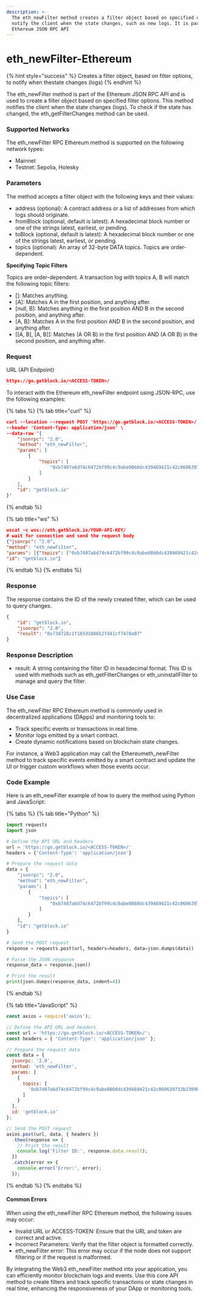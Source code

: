 ```yaml
---
description: >-
  The eth_newFilter method creates a filter object based on specified options to
  notify the client when the state changes, such as new logs. It is part of the
  Ethereum JSON RPC API
---
```


# eth\_newFilter-Ethereum

{% hint style="success" %}
Creates a filter object, based on filter options, to notify when thestate changes (logs)
{% endhint %}

The eth\_newFilter method is part of the Ethereum JSON RPC API and is used to create a filter object based on specified filter options. This method notifies the client when the state changes (logs). To check if the state has changed, the eth\_getFilterChanges method can be used.

### Supported Networks

The eth\_newFilter RPC Ethereum method is supported on the following network types:

* Mainnet
* Testnet: Sepolia, Holesky

### Parameters

The method accepts a filter object with the following keys and their values:

* address (optional): A contract address or a list of addresses from which logs should originate.
* fromBlock (optional, default is latest): A hexadecimal block number or one of the strings latest, earliest, or pending.
* toBlock (optional, default is latest): A hexadecimal block number or one of the strings latest, earliest, or pending.
* topics (optional): An array of 32-byte DATA topics. Topics are order-dependent.

**Specifying Topic Filters**

Topics are order-dependent. A transaction log with topics A, B will match the following topic filters:

* \[]: Matches anything.
* \[A]: Matches A in the first position, and anything after.
* \[null, B]: Matches anything in the first position AND B in the second position, and anything after.
* \[A, B]: Matches A in the first position AND B in the second position, and anything after.
* \[\[A, B], \[A, B]]: Matches (A OR B) in the first position AND (A OR B) in the second position, and anything after.

### Request&#x20;

URL (API Endpoint)

```json
https://go.getblock.io/<ACCESS-TOKEN>/
```

To interact with the Ethereum eth\_newFilter endpoint using JSON-RPC, use the following examples:

{% tabs %}
{% tab title="curl" %}
```json
curl --location --request POST 'https://go.getblock.io/<ACCESS-TOKEN>/' \
--header 'Content-Type: application/json' \
--data-raw '{
    "jsonrpc": "2.0",
    "method": "eth_newFilter",
    "params": [
        {
            "topics": [
                "0xb7407a6d74c6472bf99c4c9abe0860dc439469421c42c060639733b2309b05c7"
            ]
        }
    ],
    "id": "getblock.io"
}'

```
{% endtab %}

{% tab title="ws" %}
```json
wscat -c wss://eth.getblock.io/YOUR-API-KEY/ 
# wait for connection and send the request body 
{"jsonrpc": "2.0",
"method": "eth_newFilter",
"params": [{"topics": ["0xb7407a6d74c6472bf99c4c9abe0860dc439469421c42c060639733b2309b05c7"]}],
"id": "getblock.io"}
```
{% endtab %}
{% endtabs %}

### Response&#x20;

The response contains the ID of the newly created filter, which can be used to query changes.

```json
{
    "id": "getblock.io",
    "jsonrpc": "2.0",
    "result": "0x73d728c1f165d1886b2fd41cf7478a07"
}
```

### Response Description

* result: A string containing the filter ID in hexadecimal format. This ID is used with methods such as eth\_getFilterChanges or eth\_uninstallFilter to manage and query the filter.

### Use Case

The eth\_newFilter RPC Ethereum method is commonly used in decentralized applications (DApps) and monitoring tools to:

* Track specific events or transactions in real time.
* Monitor logs emitted by a smart contract.
* Create dynamic notifications based on blockchain state changes.

For instance, a Web3 application may call the Ethereumeth\_newFilter method to track specific events emitted by a smart contract and update the UI or trigger custom workflows when those events occur.

### Code Example

Here is an eth\_newFilter example of how to query the method using Python and JavaScript:

{% tabs %}
{% tab title="Python" %}
```python
import requests
import json

# Define the API URL and headers
url = 'https://go.getblock.io/<ACCESS-TOKEN>/'
headers = {'Content-Type': 'application/json'}

# Prepare the request data
data = {
    "jsonrpc": "2.0",
    "method": "eth_newFilter",
    "params": [
        {
            "topics": [
                "0xb7407a6d74c6472bf99c4c9abe0860dc439469421c42c060639733b2309b05c7"
            ]
        }
    ],
    "id": "getblock.io"
}

# Send the POST request
response = requests.post(url, headers=headers, data=json.dumps(data))

# Parse the JSON response
response_data = response.json()

# Print the result
print(json.dumps(response_data, indent=4))
```
{% endtab %}

{% tab title="JavaScript" %}
```javascript
const axios = require('axios');

// Define the API URL and headers
const url = 'https://go.getblock.io/<ACCESS-TOKEN>/';
const headers = { 'Content-Type': 'application/json' };

// Prepare the request data
const data = {
  jsonrpc: '2.0',
  method: 'eth_newFilter',
  params: [
    {
      topics: [
        '0xb7407a6d74c6472bf99c4c9abe0860dc439469421c42c060639733b2309b05c7'
      ]
    }
  ],
  id: 'getblock.io'
};

// Send the POST request
axios.post(url, data, { headers })
  .then(response => {
    // Print the result
    console.log('Filter ID:', response.data.result);
  })
  .catch(error => {
    console.error('Error:', error);
  });
```
{% endtab %}
{% endtabs %}

#### Common Errors

When using the eth\_newFilter RPC Ethereum method, the following issues may occur:

* Invalid URL or ACCESS-TOKEN: Ensure that the URL and token are correct and active.
* Incorrect Parameters: Verify that the filter object is formatted correctly.
* eth\_newFilter error: This error may occur if the node does not support filtering or if the request is malformed.

By integrating the Web3 eth\_newFilter method into your application, you can efficiently monitor blockchain logs and events. Use this core API method to create filters and track specific transactions or state changes in real time, enhancing the responsiveness of your DApp or monitoring tools.
